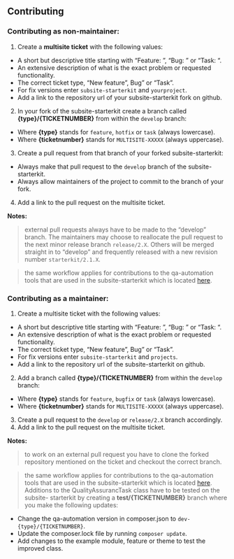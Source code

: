 ## Contributing

### Contributing as non-maintainer:
1. Create a **multisite ticket** with the following values:
  * A short but descriptive title starting with “Feature: ”, “Bug: ” or “Task: “.
  * An extensive description of what is the exact problem or requested functionality.
  * The correct ticket type, “New feature”, Bug” or “Task”.
  * For fix versions enter `subsite-starterkit` and `yourproject`.
  * Add a link to the repository url of your subsite-starterkit fork on github.
2. In your fork of the subsite-starterkit create a branch called
**{type}/{TICKETNUMBER}** from within the `develop` branch:
  * Where **{type}** stands for `feature`, `hotfix` or `task` (always lowercase).
  * Where **{ticketnumber}** stands for `MULTISITE-XXXXX` (always uppercase).
3. Create a pull request from that branch of your forked subsite-starterkit:
  * Always make that pull request to the `develop` branch of the subsite-starterkit.
  * Always allow maintainers of the project to commit to the branch of your fork.
4. Add a link to the pull request on the multisite ticket.

**Notes:**

> external pull requests always have to be made to the “develop” branch. The
maintainers may choose to reallocate the pull request to the next minor release
branch `release/2.X`. Others will be merged straight in to “develop” and frequently
released with a new revision number `starterkit/2.1.X`.

> the same workflow applies for contributions to the qa-automation tools that are
used in the subsite-starterkit which is located
[here](https://github.com/ec-europa/qa-automation). 


### Contributing as a maintainer:
1. Create a multisite ticket with the following values:
  * A short but descriptive title starting with “Feature: ”, “Bug: ” or “Task: “.
  * An extensive description of what is the exact problem or requested functionality.
  * The correct ticket type, “New feature”, Bug” or “Task”.
  * For fix versions enter `subsite-starterkit` and `projects`.
  * Add a link to the repository url of the subsite-starterkit on github.
2. Add a branch called **{type}/{TICKETNUMBER}** from within the `develop` branch:
  * Where **{type}** stands for `feature`, `bugfix` or `task` (always lowercase).
  * Where **{ticketnumber}** stands for `MULTISITE-XXXXX` (always uppercase).
3. Create a pull request to the `develop` or `release/2.X` branch accordingly.
4. Add a link to the pull request on the multisite ticket.

**Notes:**

> to work on an external pull request you have to clone the forked repository
mentioned on the ticket and checkout the correct branch.

> the same workflow applies for contributions to the qa-automation tools that are
used in the subsite-starterkit which is located
[here](https://github.com/ec-europa/qa-automation). 
Additions to the QualityAssurancTask class have to be tested on the subsite-
starterkit by creating a **test/{TICKETNUMBER}** branch where you make the following
updates:
  * Change the qa-automation version in composer.json to `dev-{type}/{TICKETNUMBER}`.
  * Update the composer.lock file by running `composer update`.
  * Add changes to the example module, feature or theme to test the improved class.

